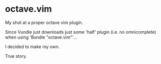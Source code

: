 octave.vim
==========

My shot at a proper octave vim plugin.

Since Vundle just downloads just some 'half' plugin (i.e. no omnicomplete) when using 'Bundle "octave.vim"'... 

I decided to make my own.

True story.
